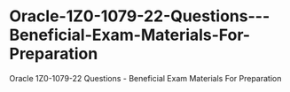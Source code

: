 # Oracle-1Z0-1079-22-Questions---Beneficial-Exam-Materials-For-Preparation
Oracle 1Z0-1079-22 Questions - Beneficial Exam Materials For Preparation
